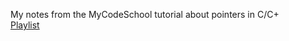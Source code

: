 My notes from the MyCodeSchool tutorial about pointers in C/C+  
[Playlist](https://www.youtube.com/playlist?list=PL2_aWCzGMAwLZp6LMUKI3cc7pgGsasm2_)
